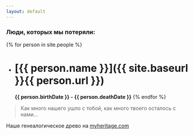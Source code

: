 ```yaml
---
layout: default
---
```


### Люди, которых мы потеряли:

{% for person in site.people %}
- # [{{ person.name }}]({{ site.baseurl }}{{ person.url }}) #
  **{{ person.birthDate }} - {{ person.deathDate }}**
{% endfor %}

> Как много нашего ушло с тобой, как много твоего осталось с нами...

Наше генеалогическое древо на [myheritage.com](https://www.myheritage.com/site-family-tree-78241683/family-site)